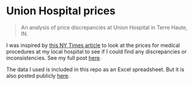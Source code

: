 # Union Hospital prices

> An analysis of price discrepancies at Union Hospital in Terre Haute, IN.

I was inspired by [this NY Times article](https://www.nytimes.com/interactive/2021/08/22/upshot/hospital-prices.html) to look at the prices for medical procedures at my local hospital to see if I could find any discrepancies or inconsistencies. See my full post [here](https://alanjern.github.io/post/can-you-save-money-at-union-hospital-by-not-using-insurance/).

The data I used is included in this repo as an Excel spreadsheet. But it is also posted publicly [here](https://www.myunionhealth.org/patients-and-visitors/for-patients/billing-and-insurance/online-estimate/).
